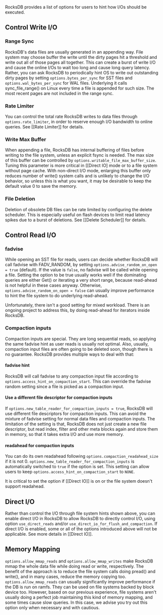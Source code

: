 RocksDB provides a list of options for users to hint how I/Os should be executed.

## Control Write I/O
### Range Sync
RocksDB's data files are usually generated in an appending way. File system may choose buffer the write until the dirty pages hit a threshold and write out all of those pages all together. This can create a burst of write I/O and cause the online I/Os to wait too long and cause long query latency. Rather, you can ask RocksDB to periodically hint OS to write out outstanding dirty pages by setting `options.bytes_per_sync` for SST files and `options.wal_bytes_per_sync` for WAL files. Underlying it calls sync_file_range() on Linux every time a file is appended for such size. The most recent pages are not included in the range sync.

### Rate Limiter
You can control the total rate RocksDB writes to data files through `options.rate_limiter`, in order to reserve enough I/O bandwidth to online queries. See [[Rate Limiter]] for details.

### Write Max Buffer
When appending a file, RocksDB has internal buffering of files before writing to the file system, unless an explicit fsync is needed. The max size of this buffer can be controlled by `options.writable_file_max_buffer_size`. Tuning this parameter is more critical in [[Direct IO] mode or to a file system without page cache. With non-direct I/O mode, enlarging this buffer only reduces number of write() system calls and is unlikely to change the I/O behavior, so unless this is what you want, it may be desirable to keep the default value 0 to save the memory.

### File Deletion
Deletion of obsolete DB files can be rate limited by configuring the delete scheduler. This is especially useful on flash devices to limit read latency spikes due to a burst of deletions. See [[Delete Scheduler]] for details.

## Control Read I/O
### fadvise
While opening an SST file for reads, users can decide whether RocksDB will call fadvise with FADV_RANDOM, by setting `options.advise_random_on_open = true` (default). If the value is `false`, no fadvise will be called while opening a file. Setting the option to be true usually works well if the dominating queries are either Get() or iterating a very short range, because read-ahead is not helpful in these cases anyway. Otherwise, `options.advise_random_on_open = false` can usually improve performance to hint the file system to do underlying read-ahead.

Unfortunately, there isn't a good setting for mixed workload. There is an ongoing project to address this, by doing read-ahead for iterators inside RocksDB.

### Compaction inputs
Compaction inputs are special. They are long sequential reads, so applying the same fadvise hint as user reads is usually not optimal. Also, usually, compaction input files are often going to be deleted soon, though there is no guarantee. RocksDB provides multiple ways to deal with that:

#### fadvise hint
RocksDB will call fadvise to any compaction input file according to `options.access_hint_on_compaction_start`. This can override the fadvise random setting since a file is picked as a compaction input.

#### Use a different file descriptor for compaction inputs
If `options.new_table_reader_for_compaction_inputs = true`, RocksDB will use different file descriptors for compaction inputs. This can avoid the mixture of fadvise setting for normal data files and compaction inputs. The limitation of the setting is that, RocksDB does not just create a new file descriptor, but read index, filter and other meta blocks again and store them in memory, so that it takes extra I/O and use more memory.

#### readahead for compaction inputs
You can do its own readahead following `options.compaction_readahead_size` if it is not 0. `options.new_table_reader_for_compaction_inputs` is automatically switched to `true` if the option is set. This setting can allow users to keep `options.access_hint_on_compaction_start` to `NONE`.

It is critical to set the option if [[Direct IO]] is on or the file system doesn't support readahead.

## Direct I/O
Rather than control the I/O through file system hints shown above, you can enable direct I/O in RocksDB to allow RocksDB to directly control I/O, using option `use_direct_reads` and/or `use_direct_io_for_flush_and_compaction`. If direct I/O is enabled, some or all of the options introduced above will not be applicable. See more details in [[Direct IO]].

## Memory Mapping
`options.allow_mmap_reads` and `options.allow_mmap_writes` make RocksDB mmap the whole data file while doing read or write, respectively. The benefit of the approach is to reduce the file system calls doing pread() and write(), and in many cases, reduce the memory copying too. `options.allow_mmap_reads` can usually significantly improve performance if the DB is run on ramfs. They can be used on file systems backed by block device too. However, based on our previous experience, file systems aren't usually doing a perfect job maintaining this kind of memory mapping, and some times cause slow queries. In this case, we advise you try out this option only when necessary and with cautious. 